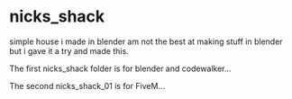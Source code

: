 # nicks_shack

simple house i made in blender am not the best at making stuff in blender but i gave it a try and made this.

The first nicks_shack folder is for blender and codewalker...

The second nicks_shack_01 is for FiveM...
